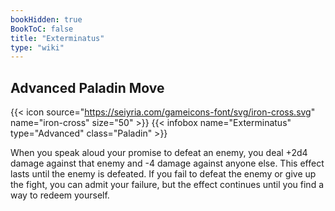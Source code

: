```yaml
---
bookHidden: true
BookToC: false
title: "Exterminatus"
type: "wiki"
---
```

## Advanced Paladin Move
{{< icon source="https://seiyria.com/gameicons-font/svg/iron-cross.svg" name="iron-cross" size="50" >}}
{{< infobox name="Exterminatus" type="Advanced" class="Paladin" >}}

When you speak aloud your promise to defeat an enemy, you deal +2d4 damage against that enemy and -4 damage against anyone else. This effect lasts until the enemy is defeated. If you fail to defeat the enemy or give up the fight, you can admit your failure, but the effect continues until you find a way to redeem yourself.
